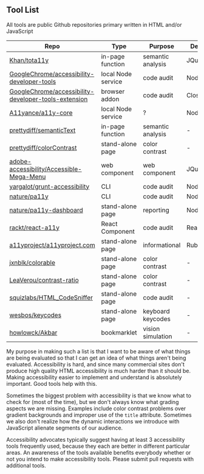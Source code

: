 Tool List
---

All tools are public Github repositories primary written in HTML and/or JavaScript

Repo                                                                                                                           |Type              |Purpose          |Dependencies
-------------------------------------------------------------------------------------------------------------------------------|------------------|-----------------|------------
[Khan/tota11y](https://github.com/Khan/tota11y)                                                                                |in-page function  |semantic analysis|JQuery
[GoogleChrome/accessibility-developer-tools](https://github.com/GoogleChrome/accessibility-developer-tools)                    |local Node service|code audit       |Node
[GoogleChrome/accessibility-developer-tools-extension](https://github.com/GoogleChrome/accessibility-developer-tools-extension)|browser addon     |code audit       |Closure Compiler
[A11yance/a11y-core](https://github.com/A11yance/a11y-core)                                                                    |local Node service|?                |Node/Grunt
[prettydiff/semanticText](https://github.com/prettydiff/semanticText)                                                          |in-page function  |semantic analysis|-
[prettydiff/colorContrast](https://github.com/prettydiff/colorContrast)                                                        |stand-alone page  |color contrast   |-
[adobe-accessibility/Accessible-Mega-Menu](https://github.com/adobe-accessibility/Accessible-Mega-Menu)                        |web component     |web component    |JQuery
[yargalot/grunt-accessibility](https://github.com/yargalot/grunt-accessibility)                                                |CLI               |code audit       |Node/Grunt
[nature/pa11y](https://github.com/nature/pa11y)                                                                                |CLI               |code audit       |Node/PhantonJS
[nature/pa11y-dashboard](https://github.com/nature/pa11y-dashboard)                                                            |stand-alone page  |reporting        |Node/PhantomJS
[rackt/react-a11y](https://github.com/rackt/react-a11y)                                                                        |React Component   |code audit       |React
[a11yproject/a11yproject.com](https://github.com/a11yproject/a11yproject.com)                                                  |stand-alone page  |informational    |Ruby
[jxnblk/colorable](https://github.com/jxnblk/colorable)                                                                        |stand-alone page  |color contrast   |-
[LeaVerou/contrast-ratio](https://github.com/LeaVerou/contrast-ratio)                                                          |stand-alone page  |color contrast   |-
[squizlabs/HTML_CodeSniffer](https://github.com/squizlabs/HTML_CodeSniffer)                                                    |stand-alone page  |code audit       |-
[wesbos/keycodes](https://github.com/wesbos/keycodes)                                                                          |stand-alone page  |keyboard keycodes|-
[howlowck/Akbar](https://github.com/howlowck/Akbar)                                                                            |bookmarklet       |vision simulation|-


My purpose in making such a list is that I want to be aware of what things are being evaluated so that I can get an idea of what things aren't being evaluated.  Accessibility is hard, and since many commercial sites don't produce high quality HTML accessibility is much harder than it should be.  Making accessibility easier to implement and understand is absolutely important.  Good tools help with this.

Sometimes the biggest problem with accessibility is that we know what to check for (most of the time), but we don't always know what grading aspects we are missing.  Examples include color contrast problems over gradient backgrounds and improper use of the `title` attribute.  Sometimes we also don't realize how the dynamic interactions we introduce with JavaScript alienate segments of our audience.

Accessibility advocates typically suggest having at least 3 accessibility tools frequently used, because they each are better in different particular areas.  An awareness of the tools available benefits everybody whether or not you intend to make accessibility tools.  Please submit pull requests with additional tools.

